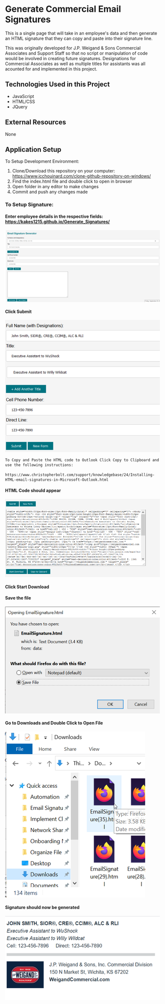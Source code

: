 # Generate Commercial Email Signatures 
This is a single page that will take in an employee's data and then generate an HTML signature that they can copy and paste into their signature line. 

This was originally developed for J.P. Weigand & Sons Commercial Associates and Support Staff so that no script or manipulation of code would be involved in creating future signatures. Designations for Commercial Associates as well as multiple titles for assistants was all acounted for and implemented in this project. 

## Technologies Used in this Project

* JavaScript
* HTML/CSS
* JQuery

## External Resources
None
## Application Setup
To Setup Development Environment:
1. Clone/Download this repository on your computer: https://www.jcchouinard.com/clone-github-repository-on-windows/
1. Find the index.html file and double click to open in browser
1. Open folder in any editor to make changes 
1. Commit and push any changes made

### To Setup Signature:

#### Enter employee details in the respective fields: https://kakes1215.github.io/Generate_Signatures/

![Main_Page](/images/mainPage.png)

#### Click Submit

![Submit](/images/inputInfo.png)

 ```
 To Copy and Paste the HTML code to Outlook Click Copy to Clipboard and use the following instructions:
 
 https://www.christopherbolt.com/support/knowledgebase/24/Installing-HTML-email-signatures-in-Microsoft-Outlook.html
 
```

#### HTML Code should appear

![HTML_Code](/images/signatureGenerated.png)
 
#### Click Start Download

#### Save the file

![Save_File](/images/saveFile.png)

#### Go to Downloads and Double Click to Open File

![Downloads_Page](/images/downloadsPage.png)

#### Signature should now be generated

![Final_Signature](/images/finalSignature.png)



